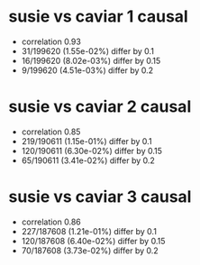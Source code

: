 # susie vs caviar  1 causal

- correlation 0.93
- 31/199620 (1.55e-02%) differ by 0.1
- 16/199620 (8.02e-03%) differ by 0.15
- 9/199620 (4.51e-03%) differ by 0.2


# susie vs caviar  2 causal

- correlation 0.85
- 219/190611 (1.15e-01%) differ by 0.1
- 120/190611 (6.30e-02%) differ by 0.15
- 65/190611 (3.41e-02%) differ by 0.2


# susie vs caviar  3 causal

- correlation 0.86
- 227/187608 (1.21e-01%) differ by 0.1
- 120/187608 (6.40e-02%) differ by 0.15
- 70/187608 (3.73e-02%) differ by 0.2


